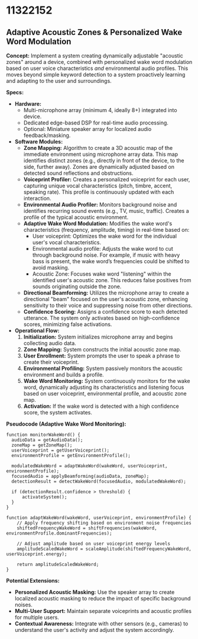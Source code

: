 # 11322152

## Adaptive Acoustic Zones & Personalized Wake Word Modulation

**Concept:** Implement a system creating dynamically adjustable "acoustic zones" around a device, combined with personalized wake word modulation based on user voice characteristics *and* environmental audio profiles. This moves beyond simple keyword detection to a system proactively learning and adapting to the user and surroundings.

**Specs:**

*   **Hardware:**
    *   Multi-microphone array (minimum 4, ideally 8+) integrated into device.
    *   Dedicated edge-based DSP for real-time audio processing.
    *   Optional: Miniature speaker array for localized audio feedback/masking.
*   **Software Modules:**
    *   **Zone Mapping:**  Algorithm to create a 3D acoustic map of the immediate environment using microphone array data. This map identifies distinct zones (e.g., directly in front of the device, to the side, further away).  Zones are dynamically adjusted based on detected sound reflections and obstructions.
    *   **Voiceprint Profiler:**  Creates a personalized voiceprint for each user, capturing unique vocal characteristics (pitch, timbre, accent, speaking rate). This profile is continuously updated with each interaction.
    *   **Environmental Audio Profiler:**  Monitors background noise and identifies recurring sound events (e.g., TV, music, traffic).  Creates a profile of the typical acoustic environment.
    *   **Adaptive Wake Word Modulation:**  Modifies the wake word's characteristics (frequency, amplitude, timing) in real-time based on:
        *   User voiceprint:  Optimizes the wake word for the individual user's vocal characteristics.
        *   Environmental audio profile: Adjusts the wake word to cut through background noise.  For example, if music with heavy bass is present, the wake word’s frequencies could be shifted to avoid masking.
        *   Acoustic Zone:  Focuses wake word "listening" within the identified user's acoustic zone.  This reduces false positives from sounds originating outside the zone.
    *   **Directional Beamforming:** Utilizes the microphone array to create a directional "beam" focused on the user's acoustic zone, enhancing sensitivity to their voice and suppressing noise from other directions.
    *   **Confidence Scoring:**  Assigns a confidence score to each detected utterance. The system only activates based on high-confidence scores, minimizing false activations.
*   **Operational Flow:**
    1.  **Initialization:** System initializes microphone array and begins collecting audio data.
    2.  **Zone Mapping:**  System constructs the initial acoustic zone map.
    3.  **User Enrollment:**  System prompts the user to speak a phrase to create their voiceprint.
    4.  **Environmental Profiling:** System passively monitors the acoustic environment and builds a profile.
    5.  **Wake Word Monitoring:** System continuously monitors for the wake word, dynamically adjusting its characteristics and listening focus based on user voiceprint, environmental profile, and acoustic zone map.
    6.  **Activation:** If the wake word is detected with a high confidence score, the system activates.

**Pseudocode (Adaptive Wake Word Monitoring):**

```
function monitorWakeWord() {
  audioData = getAudioData();
  zoneMap = getZoneMap();
  userVoiceprint = getUserVoiceprint();
  environmentProfile = getEnvironmentProfile();

  modulatedWakeWord = adaptWakeWord(wakeWord, userVoiceprint, environmentProfile);
  focusedAudio = applyBeamforming(audioData, zoneMap);
  detectionResult = detectWakeWord(focusedAudio, modulatedWakeWord);

  if (detectionResult.confidence > threshold) {
      activateSystem();
  }
}

function adaptWakeWord(wakeWord, userVoiceprint, environmentProfile) {
    // Apply frequency shifting based on environment noise frequencies
    shiftedFrequencyWakeWord = shiftFrequencies(wakeWord, environmentProfile.dominantFrequencies);

    // Adjust amplitude based on user voiceprint energy levels
    amplitudeScaledWakeWord = scaleAmplitude(shiftedFrequencyWakeWord, userVoiceprint.energy);

    return amplitudeScaledWakeWord;
}
```

**Potential Extensions:**

*   **Personalized Acoustic Masking:** Use the speaker array to create localized acoustic masking to reduce the impact of specific background noises.
*   **Multi-User Support:**  Maintain separate voiceprints and acoustic profiles for multiple users.
*   **Contextual Awareness:** Integrate with other sensors (e.g., cameras) to understand the user's activity and adjust the system accordingly.